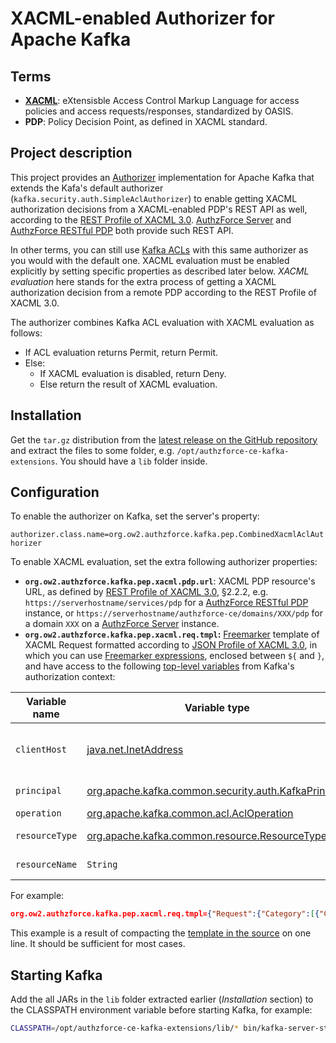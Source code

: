 # XACML-enabled Authorizer for Apache Kafka

## Terms
* **[XACML](http://docs.oasis-open.org/xacml/3.0/xacml-3.0-core-spec-os-en.html)**: eXtensisble Access Control Markup Language for access policies and access requests/responses, standardized by OASIS.
* **PDP**: Policy Decision Point, as defined in XACML standard.

## Project description
This project provides an [Authorizer](https://kafka.apache.org/documentation/#security_authz) implementation for Apache Kafka that extends the Kafa's default authorizer (`kafka.security.auth.SimpleAclAuthorizer`) to enable getting XACML authorization decisions from a XACML-enabled PDP's REST API as well, according to the [REST Profile of XACML 3.0](http://docs.oasis-open.org/xacml/xacml-rest/v1.0/xacml-rest-v1.0.html). [AuthzForce Server](https://github.com/authzforce/server) and [AuthzForce RESTful PDP](https://github.com/authzforce/restful-pdp) both provide such REST API.

In other terms, you can still use [Kafka ACLs](http://kafka.apache.org/documentation.html#security_authz) with this same authorizer as you would with the default one. XACML evaluation must be enabled explicitly by setting specific properties as described later below. *XACML evaluation* here stands for the extra process of getting a XACML authorization decision from a remote PDP according to the REST Profile of XACML 3.0.

The authorizer combines Kafka ACL evaluation with XACML evaluation as follows: 

* If ACL evaluation returns Permit, return Permit.
* Else: 
  * If XACML evaluation is disabled, return Deny.
  * Else return the result of XACML evaluation.
  
## Installation
Get the `tar.gz` distribution from the [latest release on the GitHub repository](https://github.com/DRIVER-EU/kafka-combined-acl-xacml-authorizer/releases) and extract the files to some folder, e.g. `/opt/authzforce-ce-kafka-extensions`. You should have a `lib` folder inside.

## Configuration
To enable the authorizer on Kafka, set the server's property: 

`authorizer.class.name=org.ow2.authzforce.kafka.pep.CombinedXacmlAclAuthorizer`

To enable XACML evaluation, set the extra following authorizer properties:
* **`org.ow2.authzforce.kafka.pep.xacml.pdp.url`**: XACML PDP resource's URL, as defined by [REST Profile of XACML 3.0](http://docs.oasis-open.org/xacml/xacml-rest/v1.0/xacml-rest-v1.0.html), §2.2.2, e.g. `https://serverhostname/services/pdp` for a [AuthzForce RESTful PDP](https://github.com/authzforce/restful-pdp) instance, or `https://serverhostname/authzforce-ce/domains/XXX/pdp` for a domain `XXX` on a [AuthzForce Server](https://github.com/authzforce/server) instance.
* **`org.ow2.authzforce.kafka.pep.xacml.req.tmpl`:** [Freemarker](https://freemarker.apache.org/) template of XACML Request formatted according to [JSON Profile of XACML 3.0](http://docs.oasis-open.org/xacml/xacml-json-http/v1.0/xacml-json-http-v1.0.html), in which you can use [Freemarker expressions](https://freemarker.apache.org/docs/dgui_template_exp.html), enclosed between `${` and `}`, and have access to the following [top-level variables](https://freemarker.apache.org/docs/dgui_template_exp.html#dgui_template_exp_var_toplevel) from Kafka's authorization context:

| Variable name | Variable type | Description |
| --- | --- | --- |
|`clientHost` | [java.net.InetAddress](https://docs.oracle.com/javase/8/docs/api/java/net/InetAddress.html) | client/user host name or IP address |
|`principal`| [org.apache.kafka.common.security.auth.KafkaPrincipal](https://kafka.apache.org/11/javadoc/org/apache/kafka/common/security/auth/KafkaPrincipal.html)| user principal|
|`operation`|[org.apache.kafka.common.acl.AclOperation](http://kafka.apache.org/11/javadoc/index.html?org/apache/kafka/common/acl/AclOperation.html)|operation|
|`resourceType`|[org.apache.kafka.common.resource.ResourceType](https://kafka.apache.org/11/javadoc/org/apache/kafka/common/resource/ResourceType.html)|resource type|
|`resourceName`|`String`|resource name|


For example:
 
```json
org.ow2.authzforce.kafka.pep.xacml.req.tmpl={"Request":{"Category":[{"CategoryId":"urn:oasis:names:tc:xacml:1.0:subject-category:access-subject","Attribute":[{"AttributeId":"urn:oasis:names:tc:xacml:1.0:subject:subject-id","DataType":"http://www.w3.org/2001/XMLSchema#string","Value":"${principal.name}"},{"AttributeId":"urn:oasis:names:tc:xacml:1.0:subject:authn-locality:dns-name","DataType":"urn:oasis:names:tc:xacml:2.0:data-type:dnsName","Value":"${clientHost.hostName}"},{"AttributeId":"urn:oasis:names:tc:xacml:3.0:subject:authn-locality:ip-address","DataType":"urn:oasis:names:tc:xacml:2.0:data-type:ipAddress","Value":"${clientHost.hostAddress}"}]},{"CategoryId":"urn:oasis:names:tc:xacml:3.0:attribute-category:action","Attribute":[{"AttributeId":"urn:oasis:names:tc:xacml:1.0:action:action-id","DataType":"http://www.w3.org/2001/XMLSchema#string","Value":"${operation}",}]},{"CategoryId":"urn:oasis:names:tc:xacml:3.0:attribute-category:resource","Attribute":[{"AttributeId":"urn:thalesgroup:xacml:resource:resource-type","DataType":"http://www.w3.org/2001/XMLSchema#string","Value":"${resourceType}"},{"AttributeId":"urn:oasis:names:tc:xacml:1.0:resource:resource-id","DataType":"http://www.w3.org/2001/XMLSchema#string","Value":"${resourceName}"}]},{"CategoryId":"urn:oasis:names:tc:xacml:3.0:attribute-category:environment","Attribute":[{"AttributeId":"urn:thalesgroup:xacml:environment:deployment-environment","DataType":"http://www.w3.org/2001/XMLSchema#string","Value":"DEV"}]}]}}
```

This example is a result of compacting the [template in the source](src/test/resources/request.xacml.json.ftl) on one line. It should be sufficient for most cases.

## Starting Kafka
Add the all JARs in the `lib` folder extracted earlier (*Installation* section) to the CLASSPATH environment variable before starting Kafka, for example:

```sh
CLASSPATH=/opt/authzforce-ce-kafka-extensions/lib/* bin/kafka-server-start.sh config/server.properties
```
